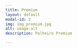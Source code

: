 ```yaml
---
title: Premium
layout: default
modal-id: 2
img: img_premium.jpg
alt: image-alt
description: Palheiro Premium

---
```

